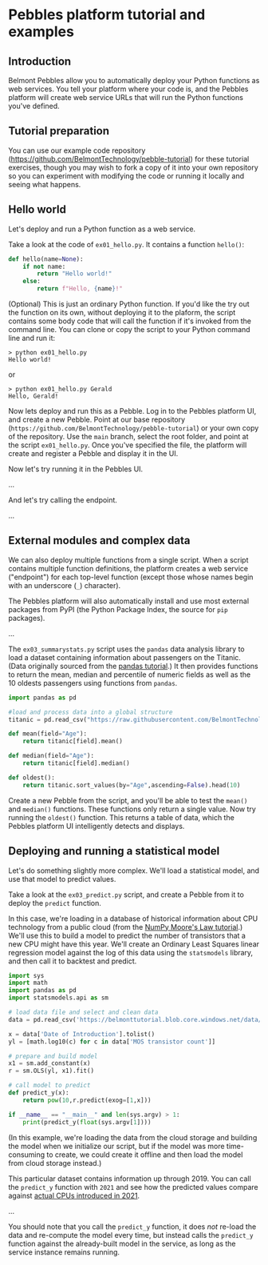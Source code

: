 # Pebbles platform tutorial and examples

## Introduction

Belmont Pebbles allow you to automatically deploy your
Python functions as web services. You tell your
platform where your code is, and the Pebbles platform
will create web service URLs that will run the Python
functions you've defined.

## Tutorial preparation

You can use our example code repository
(https://github.com/BelmontTechnology/pebble-tutorial)
for these tutorial exercises, though you may wish to
fork a copy of it into your own repository so you can
experiment with modifying the code or running it
locally and seeing what happens.

## Hello world

Let's deploy and run a Python function as a web service.

Take a look at the code of `ex01_hello.py`. It contains a function `hello()`:
```python
def hello(name=None):
    if not name:
        return "Hello world!"
    else:
        return f"Hello, {name}!"
```

(Optional) This is just an ordinary Python function. If
you'd like the try out the function on its own, without
deploying it to the plaform, the script contains some
body code that will call the function if it's invoked
from the command line. You can clone or copy the script
to your Python command line and run it:
```
> python ex01_hello.py
Hello world! 
```
or
```
> python ex01_hello.py Gerald
Hello, Gerald!
```
Now lets deploy and run this as a Pebble. Log in to the
Pebbles platform UI, and create a new Pebble. Point at
our base repository
(`https://github.com/BelmontTechnology/pebble-tutorial`)
or your own copy of the repository. Use the `main`
branch, select the root folder, and point at the script
`ex01_hello.py`. Once you've specified the file, the platform will create and register a Pebble and display it in the UI.

Now let's try running it in the Pebbles UI.

...

And let's try calling the endpoint.

...

## External modules and complex data

We can also deploy multiple functions from a single
script. When a script contains multiple function
definitions, the platform creates a web service
("endpoint") for each top-level function (except those
whose names begin with an underscore (`_`) character).

The Pebbles platform will also automatically install and use most external packages from PyPI (the Python Package Index, the source for `pip` packages). 


...

The `ex03_summarystats.py` script uses the `pandas`
data analysis library to load a dataset containing
information about passengers on the Titanic. (Data
originally sourced from the
[pandas tutorial](https://pandas.pydata.org/docs/getting_started/intro_tutorials/02_read_write.html).)
It then provides functions to return the mean, median
and percentile of numeric fields as well as the 10 oldests passengers using functions from
`pandas`. 
```python
import pandas as pd

#load and process data into a global structure
titanic = pd.read_csv("https://raw.githubusercontent.com/BelmontTechnology/pebble-tutorial/main/data/titanic.csv")

def mean(field="Age"):
    return titanic[field].mean()

def median(field="Age"):
    return titanic[field].median()

def oldest():
    return titanic.sort_values(by="Age",ascending=False).head(10)
```
Create a new Pebble from the script, and you'll be able
to test the `mean()` and `median()` functions. These
functions only return a single value. Now try running
the `oldest()` function. This returns a table
of data, which the Pebbles platform UI intelligently
detects and displays.


## Deploying and running a statistical model

Let's do something slightly more complex. We'll load a
statistical model, and use that model to predict values.

Take a look at the `ex03_predict.py` script, and create a
Pebble from it to deploy the `predict` function. 

In this case, we're loading in a database of historical information about CPU technology from a public cloud (from the [NumPy Moore's Law tutorial](https://numpy.org/numpy-tutorials/content/mooreslaw-tutorial.html).)
We'll use this to build a model to predict the number of transistors that a new CPU might have this year. 
We'll create an Ordinary Least Squares linear regression model against the log of this data using the `statsmodels` library, and then call it to backtest and predict.
```python
import sys
import math
import pandas as pd
import statsmodels.api as sm

# load data file and select and clean data
data = pd.read_csv('https://belmonttutorial.blob.core.windows.net/data/transistor_data.csv')

x = data['Date of Introduction'].tolist()
yl = [math.log10(c) for c in data['MOS transistor count']]

# prepare and build model
x1 = sm.add_constant(x)
r = sm.OLS(yl, x1).fit()

# call model to predict
def predict_y(x):
    return pow(10,r.predict(exog=[1,x]))

if __name__ == "__main__" and len(sys.argv) > 1:
    print(predict_y(float(sys.argv[1])))
```
(In this example, we're loading the data from the cloud
storage and building the model when we initialize our
script, but if the model was more time-consuming to
create, we could create it offline and then load the
model from cloud storage instead.)

This particular dataset contains information up through 2019. You can call the `predict_y` function with `2021` and see how the predicted values compare against [actual CPUs introduced in 2021](https://en.wikipedia.org/wiki/Transistor_count#Microprocessors).

...

You should note that you call the `predict_y` function, it does _not_ re-load the data and re-compute the model every time, but instead calls the `predict_y` function against the already-built model in the service, as long as the service instance remains running.
